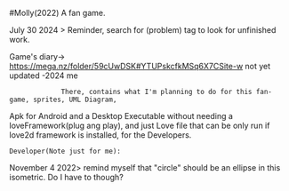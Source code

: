#Molly(2022)
A fan game.

July 30 2024 > Reminder, search for (problem) tag to look for unfinished work.

Game's diary-> https://mega.nz/folder/59cUwDSK#YTUPskcfkMSq6X7CSite-w   not yet updated -2024 me

                 There, contains what I'm planning to do for this fan-game, sprites, UML Diagram,
  Apk for Android and a Desktop Executable without needing a loveFramework(plug ang play),
  and just Love file that can be only run if love2d framework is installed, for the Developers.


    Developer(Note just for me):

November 4 2022>  remind myself that "circle" should be an ellipse in this isometric. Do I have to though?
